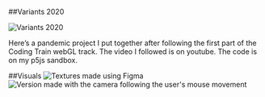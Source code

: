 ##Variants 2020

![Variants 2020](https://codeswitchstudio.com/wp-content/uploads/2022/06/covTest.gif)

Here’s a pandemic project I put together after following the first part of the Coding Train webGL track. 
The video I followed is on youtube. 
The code is on my p5js sandbox. 

##Visuals
![Textures made using Figma](https://codeswitchstudio.com/wp-content/uploads/2023/09/COV02c9726404-f103-4363-b888-e340d35a518d_530x523.png)
![Version made with the camera following the user's mouse movement](https://codeswitchstudio.com/wp-content/uploads/2023/09/CovidTest06.gif)


